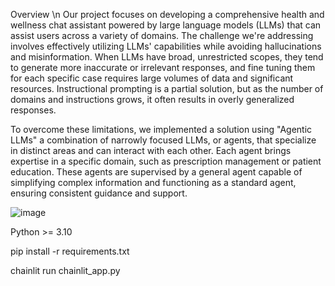 Overview
\n Our project focuses on developing a comprehensive health and wellness chat assistant powered by large language models (LLMs) that can assist users across a variety of domains. The challenge we're addressing involves effectively utilizing LLMs' capabilities while avoiding hallucinations and misinformation. When LLMs have broad, unrestricted scopes, they tend to generate more inaccurate or irrelevant responses, and fine tuning them for each specific case requires large volumes of data and significant resources. Instructional prompting is a partial solution, but as the number of domains and instructions grows, it often results in overly generalized responses.

To overcome these limitations, we implemented a solution using "Agentic LLMs" a combination of narrowly focused LLMs, or agents, that specialize in distinct areas and can interact with each other. Each agent brings expertise in a specific domain, such as prescription management or patient education. These agents are supervised by a general agent capable of simplifying complex information and functioning as a standard agent, ensuring consistent guidance and support.


![image](https://github.com/user-attachments/assets/57e5cad1-20fc-4ae0-9c1b-31fdc95e853d)


Python >= 3.10

pip install -r requirements.txt

chainlit run chainlit_app.py


